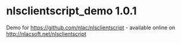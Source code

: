 nlsclientscript_demo 1.0.1
==========================

Demo for https://github.com/nlac/nlsclientscript - available online on http://nlacsoft.net/nlsclientscript

